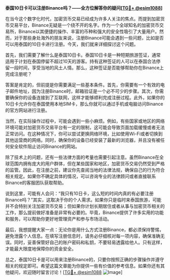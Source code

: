 **泰国10日卡可以注册Binance吗？——全方位解答你的疑问[[TG💪+ @esim1088](https://t.me/s/esim1088)]**

在当今这个数字化时代，加密货币交易已经成为许多人关注的焦点。而提到加密货币交易平台，Binance无疑是一个绕不开的名字。作为一个全球知名的加密货币交易所，Binance以其便捷的操作、丰富的币种和强大的安全性吸引了大量用户。然而，对于那些身处海外的朋友来说，注册Binance可能会遇到一些问题，比如是否可以用泰国的10日卡进行注册。今天，我们就来详细探讨这个问题。

首先，我们需要了解什么是泰国10日卡。泰国10日卡是一种短期旅游签证，通常适用于计划在泰国停留不超过10天的游客。持有这种签证的人可以在泰国合法停留一段时间，享受当地的风土人情。那么，这种签证是否能够帮助你在Binance上完成注册呢？

答案是肯定的，但前提是你需要满足一些基本条件。首先，你需要有一个有效的电子邮件地址，因为注册Binance时，邮箱验证是一个必不可少的步骤。其次，你需要确保你的设备连接到了互联网，这样才能够顺利完成注册过程。此外，如果你的10日卡允许你在泰国使用本地SIM卡，那么你就可以通过手机或电脑访问Binance的官方网站进行注册。

当然，在实际操作过程中，可能会遇到一些小麻烦。例如，有些国家或地区的网络环境可能对加密货币交易平台有一定的限制，这可能会导致页面加载缓慢或者无法正常访问。在这种情况下，你可以尝试更换网络环境，比如使用Wi-Fi或者切换到其他运营商的网络。同时，确保你的设备已经安装了最新的浏览器，并且没有被任何安全软件阻止访问Binance的网站。

除了技术上的问题，还有一些法律方面的考量也需要引起注意。虽然Binance在全球范围内拥有庞大的用户群体，但在某些国家和地区，加密货币交易仍然受到严格的监管。因此，在注册之前，建议你先查阅当地的法律法规，确保自己的行为符合相关规定。如果你不确定具体的情况，可以咨询专业的法律顾问或者直接联系Binance的客服团队获取帮助。

说到这里，可能有人会问：“我只有10日卡，这么短的时间内真的有必要注册Binance吗？”其实，这取决于你的个人需求。如果你只是临时来泰国旅游，可能并不会特别关注加密货币交易；但如果你计划长期居住或者从事与加密货币相关的工作，那么提前做好准备是非常有必要的。毕竟，Binance提供了许多实用的功能和服务，可以帮助你更好地管理资产和参与市场活动。

最后，我想提醒大家一点：无论你是用什么方式注册Binance，都必须保持警惕，避免泄露个人信息。在填写注册信息时，请务必仔细核对每一项内容，确保准确无误。同时，妥善保管好自己的账户密码和私钥，不要轻易透露给他人。只有这样，才能最大限度地保障你的资金安全。

总之，泰国10日卡是可以用来注册Binance的，只要你按照正确的步骤操作并遵守相关的规定即可。希望这篇文章能为你提供一些有价值的参考信息。如果你还有其他疑问，欢迎随时留言讨论！[[TG💪+ @esim1088](https://t.me/s/esim1088) ![Image](https://i.postimg.cc/4NQfJmqS/Snipaste-2025-05-13-00-14-12.png)]